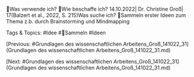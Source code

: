 Was verwende ich?
Wie beschaffe ich?
14.10.2022| Dr. Christine Groß| 17(Balzert et al., 2022, S. 215)Was suche ich?
Sammeln erster Ideen zum Thema z.b. durch Brainstorming und 
Mindmapping

   Tags & Topics:
   #Idee
   #Sammeln
   #Ideen

[Previous: #Grundlagen des wissenschaftlichen Arbeitens_Groß_141022_31](Grundlagen des wissenschaftlichen Arbeitens_Groß_141022_31.md)

[Next: #Grundlagen des wissenschaftlichen Arbeitens_Groß_141022_31](Grundlagen des wissenschaftlichen Arbeitens_Groß_141022_31.md)